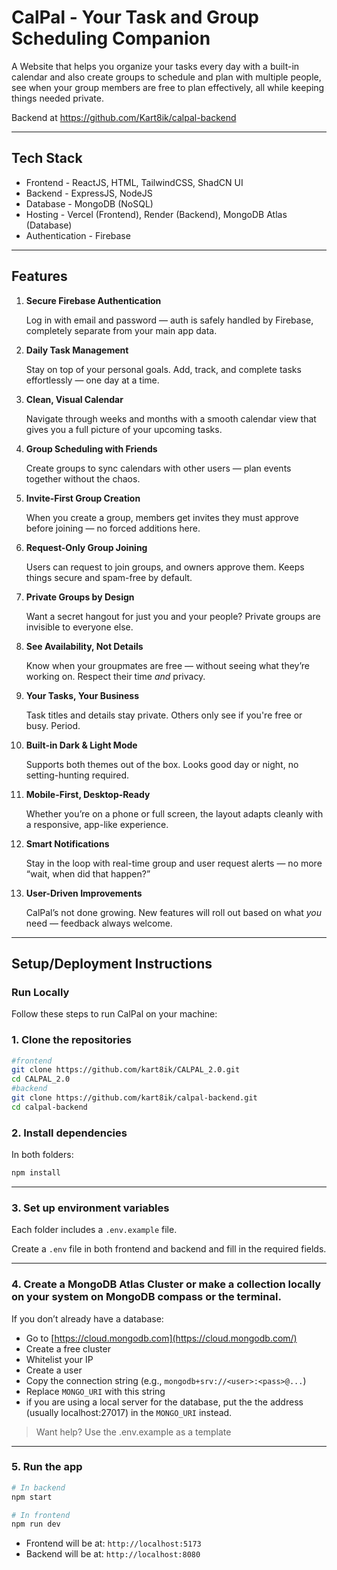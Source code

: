 # CalPal - Your Task and Group Scheduling Companion

A Website that helps you organize your tasks every day with a built-in calendar and also create groups to schedule and plan with multiple people, see when your group members are free to plan effectively, all while keeping things needed private.

Backend at https://github.com/Kart8ik/calpal-backend

---

## Tech Stack

- Frontend - ReactJS, HTML, TailwindCSS, ShadCN UI
- Backend - ExpressJS, NodeJS
- Database - MongoDB (NoSQL)
- Hosting - Vercel (Frontend), Render (Backend), MongoDB Atlas (Database)
- Authentication - Firebase

---

## Features

1. **Secure Firebase Authentication**
    
    Log in with email and password — auth is safely handled by Firebase, completely separate from your main app data.
    
2. **Daily Task Management**
    
    Stay on top of your personal goals. Add, track, and complete tasks effortlessly — one day at a time.
    
3. **Clean, Visual Calendar**
    
    Navigate through weeks and months with a smooth calendar view that gives you a full picture of your upcoming tasks.
    
4. **Group Scheduling with Friends**
    
    Create groups to sync calendars with other users — plan events together without the chaos.
    
5. **Invite-First Group Creation**
    
    When you create a group, members get invites they must approve before joining — no forced additions here.
    
6. **Request-Only Group Joining**
    
    Users can request to join groups, and owners approve them. Keeps things secure and spam-free by default.
    
7. **Private Groups by Design**
    
    Want a secret hangout for just you and your people? Private groups are invisible to everyone else.
    
8. **See Availability, Not Details**
    
    Know when your groupmates are free — without seeing what they’re working on. Respect their time *and* privacy.
    
9. **Your Tasks, Your Business**
    
    Task titles and details stay private. Others only see if you're free or busy. Period.
    
10. **Built-in Dark & Light Mode**
    
    Supports both themes out of the box. Looks good day or night, no setting-hunting required.
    
11. **Mobile-First, Desktop-Ready**
    
    Whether you’re on a phone or full screen, the layout adapts cleanly with a responsive, app-like experience.
    
12. **Smart Notifications**
    
    Stay in the loop with real-time group and user request alerts — no more “wait, when did that happen?”
    
13. **User-Driven Improvements**
    
    CalPal’s not done growing. New features will roll out based on what *you* need — feedback always welcome.
    

---

## Setup/Deployment Instructions

### Run Locally

Follow these steps to run CalPal on your machine:

### 1. **Clone the repositories**

```bash
#frontend
git clone https://github.com/kart8ik/CALPAL_2.0.git
cd CALPAL_2.0
#backend
git clone https://github.com/kart8ik/calpal-backend.git
cd calpal-backend
```

### 2. **Install dependencies**

In both folders:

```bash
npm install

```

---

### 3. **Set up environment variables**

Each folder includes a `.env.example` file.

Create a `.env` file in both frontend and backend and fill in the required fields.

---

### 4. **Create a MongoDB Atlas Cluster or make a collection locally on your system on MongoDB compass or the terminal.**

If you don’t already have a database:

- Go to [https://cloud.mongodb.com](https://cloud.mongodb.com/)
- Create a free cluster
- Whitelist your IP
- Create a user
- Copy the connection string (e.g., `mongodb+srv://<user>:<pass>@...`)
- Replace `MONGO_URI` with this string
- if you are using a local server for the database, put the the address (usually localhost:27017) in the `MONGO_URI` instead.

> Want help? Use the .env.example as a template
> 

---

### 5. **Run the app**

```bash
# In backend
npm start

# In frontend
npm run dev

```

- Frontend will be at: `http://localhost:5173`
- Backend will be at: `http://localhost:8080`
